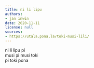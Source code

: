 ```yaml
---
title: ni li lipu
authors:
- jan inwin
date: 2020-11-11
license: null
sources:
- https://utala.pona.la/toki-musi-lili/
---
```


ni li lipu pi  
musi pi musi toki  
pi toki pona